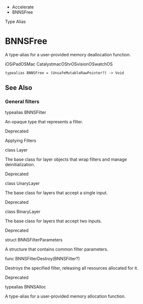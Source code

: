 

- Accelerate
-  BNNSFree 

Type Alias

# BNNSFree

A type-alias for a user-provided memory deallocation function.

iOSiPadOSMac CatalystmacOStvOSvisionOSwatchOS

``` source
typealias BNNSFree = (UnsafeMutableRawPointer?) -> Void
```

## See Also

### General filters

typealias BNNSFilter

An opaque type that represents a filter.

Deprecated

Applying Filters

class Layer

The base class for layer objects that wrap filters and manage deinitialization.

Deprecated

class UnaryLayer

The base class for layers that accept a single input.

Deprecated

class BinaryLayer

The base class for layers that accept two inputs.

Deprecated

struct BNNSFilterParameters

A structure that contains common filter parameters.

func BNNSFilterDestroy(BNNSFilter?)

Destroys the specified filter, releasing all resources allocated for it.

Deprecated

typealias BNNSAlloc

A type-alias for a user-provided memory allocation function.

